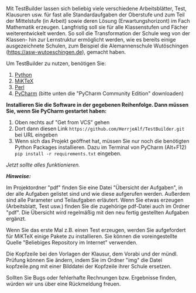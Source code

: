Mit TestBuilder lassen sich beliebig viele verschiedene Arbeitsblätter, Test, Klausuren usw. für fast alle Standardaufgaben der Oberstufe und zum Teil der Mittelstufe (in Arbeit) sowie deren Lösung (Erwartungshorizont) im Fach Mathematik erzeugen. Langfristig soll sie für alle Klassenstufen und Fächer weiterentwickelt werden.
So soll die Transformation der Schule weg von der Klassen- hin zur Lernstruktur ermöglicht werden, wie es bereits einige ausgezeichnete Schulen, zum Beispiel die Alemannenschule Wutöschingen  (https://asw-wutoeschingen.de), gemacht haben. 

Um TestBuilder zu nutzen, benötigen Sie:
1. [Python](https://www.python.org/downloads/)
2. [MiKTeX](https://miktex.org/download)
3. [Perl](https://strawberryperl.com/)
4. [PyCharm](https://www.jetbrains.com/de-de/pycharm/download) (bitte unten die "PyCharm Community Edition" downloaden)

**Installieren Sie die Software in der gegebenen Reihenfolge. Dann müssen Sie, wenn Sie PyCharm gestartet haben:**
1. Oben rechts auf "Get from VCS" gehen
2. Dort dann diesen Link `https://github.com/HerrjeAlf/TestBuilder.git` bei URL eingeben
3. Wenn sich das Projekt geöffnet hat, müssen Sie nur noch die benötigten Python Packages installieren. 
Dazu im Terminal von PyCharm (Alt+F12) `pip install -r requirements.txt` eingeben.

*Jetzt sollte alles funktionieren.*

***Hinweise:***

Im Projektordner "pdf" finden Sie eine Datei "Übersicht der Aufgaben", in der alle Aufgaben gelistet sind und wie diese 
aufgerufen werden. Außerdem sind alle Parameter und Teilaufgaben erläutert. Wenn Sie etwas erzeugen (Arbeitsblatt, Test usw.) 
finden Sie die zugehörige pdf-Datei auch im Ordner "pdf". 
Die Übersicht wird regelmäßig mit den neu fertig gestellten Aufgaben ergänzt. 

Wenn Sie das erste Mal z.B. einen Test erzeugen, werden Sie aufgefordert für MiKTeX einige Pakete zu installieren.
Sie können die voreingestellte Quelle "Beliebiges Repository im Internet" verwenden.

Die Kopfzeile bei den Vorlagen der Klausur, dem Vorabi und der mündl. Prüfung können Sie ändern, indem Sie im Ordner "img" die Datei kopfzeile.png mit einer Bilddatei der Kopfzeile ihrer Schule ersetzen.

Sollten Sie Bugs oder fehlerhafte Rechnungen bzw. Ergebnisse finden, würden wir uns über eine Rückmeldung freuen.
